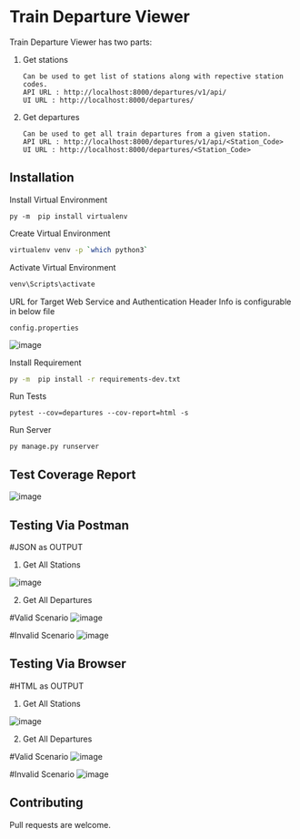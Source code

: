 # Train Departure Viewer

Train Departure Viewer has two parts:

1) Get stations

       Can be used to get list of stations along with repective station codes.
       API URL : http://localhost:8000/departures/v1/api/
       UI URL : http://localhost:8000/departures/


2) Get departures

       Can be used to get all train departures from a given station.
       API URL : http://localhost:8000/departures/v1/api/<Station_Code>
       UI URL : http://localhost:8000/departures/<Station_Code>



## Installation

Install Virtual Environment
```
py -m  pip install virtualenv
```

Create Virtual Environment

```bash
virtualenv venv -p `which python3`
```

Activate Virtual Environment

```bash
venv\Scripts\activate
```

URL for Target Web Service and Authentication Header Info is configurable in below file

```
config.properties

```
![image](https://user-images.githubusercontent.com/48081601/131246534-04fac2f2-28a0-4b9c-9dad-43478a83325a.png)


Install Requirement

```bash
py -m  pip install -r requirements-dev.txt
```

Run Tests
```
pytest --cov=departures --cov-report=html -s
```

Run Server

```
py manage.py runserver
```

## Test Coverage Report

![image](https://user-images.githubusercontent.com/48081601/131246479-22acdd11-6d60-4c42-b919-4f51701855ac.png)


## Testing Via Postman
#JSON as OUTPUT
1) Get All Stations

![image](https://user-images.githubusercontent.com/48081601/131247644-d878c17a-c21e-450b-ae3e-78366c5c8cc6.png)

2) Get All Departures

#Valid Scenario
![image](https://user-images.githubusercontent.com/48081601/131247669-ab6fb84e-c5d6-47e3-8fa5-01598f23e16a.png)

#Invalid Scenario
![image](https://user-images.githubusercontent.com/48081601/131255723-3deaacb1-9e89-41e5-8d91-7272e2995ae8.png)




## Testing Via Browser
#HTML as OUTPUT
1) Get All Stations

![image](https://user-images.githubusercontent.com/48081601/131247690-3a1353f0-8bdd-4092-bab3-6f755b804b01.png)

2) Get All Departures

#Valid Scenario
![image](https://user-images.githubusercontent.com/48081601/131247709-8c6d2171-0649-4279-abc5-8dac80f53151.png)

#Invalid Scenario
![image](https://user-images.githubusercontent.com/48081601/131255737-f34ea868-e356-4efc-b9ad-a080808b217a.png)


## Contributing
Pull requests are welcome. 
